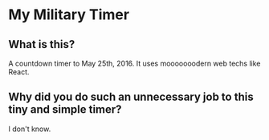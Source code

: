 My Military Timer
===

What is this?
---

A countdown timer to May 25th, 2016. It uses mooooooodern web techs like React.

Why did you do such an unnecessary job to this tiny and simple timer?
---

I don't know.
